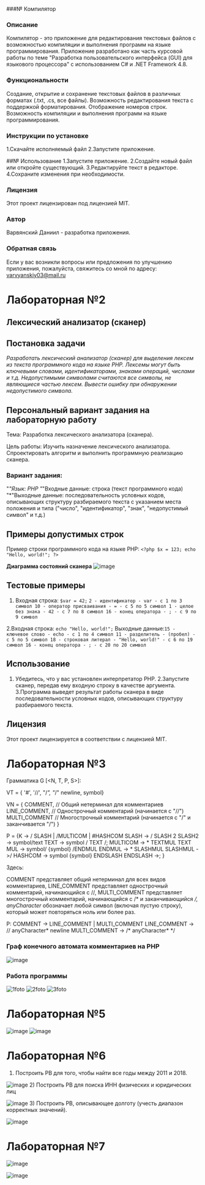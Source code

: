 ###№ Компилятор

### Описание
Компилятор - это приложение для редактирования текстовых файлов с возможностью компиляции и выполнения программ на языке программирования. Приложение разработано как часть курсовой работы по теме "Разработка пользовательского интерфейса (GUI) для языкового процессора" с использованием C# и .NET Framework 4.8.

### Функциональности
Создание, открытие и сохранение текстовых файлов в различных форматах (.txt, .cs, все файлы).
Возможность редактирования текста с поддержкой форматирования.
Отображение номеров строк.
Возможность компиляции и выполнения программ на языке программирования.

### Инструкции по установке
1.Скачайте исполняемый файл
2.Запустите приложение.

##№ Использование
1.Запустите приложение.
2.Создайте новый файл или откройте существующий.
3.Редактируйте текст в редакторе.
4.Сохраните изменения при необходимости.

### Лицензия
Этот проект лицензирован под лицензией MIT.

### Автор
Варвянский Даниил  - разработка приложения.

### Обратная связь
Если у вас возникли вопросы или предложения по улучшению приложения, пожалуйста, свяжитесь со мной по адресу: varvyanskiy03@mail.ru


# Лабораторная №2
## **Лексический анализатор (сканер)**
## **Постановка задачи**
*Разработать лексический анализатор (сканер) для выделения лексем из текста программного кода на языке PHP. Лексемы могут быть ключевыми словами, идентификаторами, знаками операций, числами и т.д. Недопустимыми символами считаются все символы, не являющиеся частью лексем. Вывести ошибку при обнаружении недопустимого символа.*

## **Персональный вариант задания на лабораторную работу**
Тема: Разработка лексического анализатора (сканера).

Цель работы: Изучить назначение лексического анализатора. Спроектировать алгоритм и выполнить программную реализацию сканера.

### **Вариант задания:**
"*"Язык: PHP
"*"Входные данные: строка (текст программного кода)
"*"Выходные данные: последовательность условных кодов, описывающих структуру разбираемого текста с указанием места положения и типа ("число", "идентификатор", "знак", "недопустимый символ" и т.д.)
## **Примеры допустимых строк**
Пример строки программного кода на языке PHP:
`<?php
    $x = 123;
    echo "Hello, world!";
?>`


**Диаграмма состояний сканера**
![image](https://github.com/M23Nono/kompilator1/assets/34939868/516782f0-d96a-4d6b-b7c2-058e71b99412)


## **Тестовые примеры**
1. Входная строка: `$var = 42;`
`2 - идентификатор - var - с 1 по 3 символ
10 - оператор присваивания - = - с 5 по 5 символ
1 - целое без знака - 42 - с 7 по 8 символ
16 - конец оператора - ; - с 9 по 9 символ`

2.Входная строка: `echo "Hello, world!";`
Выходные данные:`15 - ключевое слово - echo - с 1 по 4 символ
11 - разделитель - (пробел) - с 5 по 5 символ
18 - строковая литерал - "Hello, world!" - с 6 по 19 символ
16 - конец оператора - ; - с 20 по 20 символ`

## **Использование**
1. Убедитесь, что у вас установлен интерпретатор PHP.
2.Запустите сканер, передав ему входную строку в качестве аргумента.
3.Программа выведет результат работы сканера в виде последовательности условных кодов, описывающих структуру разбираемого текста.
## **Лицензия**
Этот проект лицензируется в соответствии с лицензией MIT.


# Лабораторная №3 
Грамматика 
G [<N, T, P, S>]:

VT = { '#', '//', "/*", "*/" newline, symbol}

VN = {
COMMENT, // Общий нетерминал для комментариев
LINE_COMMENT, // Однострочный комментарий (начинается с "//")
MULTI_COMMENT // Многострочный комментарий (начинается с "/" и заканчивается "/")
}

P = {K -> / SLASH | /MULTICOM | #HASHCOM
SLASH -> / SLASH 2
SLASH2 -> symbol/text
TEXT -> symbol / TEXT /;
MULTICOM -> * TEXTMUL
TEXT MUL -> symbol/ {symbol} /ENDMUL
ENDMUL -> * SLASHMUL
SLASHMUL ->/
HASHCOM -> symbol {symbol} ENDSLASH
ENDSLASH ->;
}

Здесь:

COMMENT представляет общий нетерминал для всех видов комментариев,
LINE_COMMENT представляет однострочный комментарий, начинающийся с //,
MULTI_COMMENT представляет многострочный комментарий, начинающийся с /* и заканчивающийся */,
anyCharacter* обозначает любой символ (включая пустую строку), который может повторяться ноль или более раз.

P:
COMMENT -> LINE_COMMENT | MULTI_COMMENT
LINE_COMMENT -> // anyCharacter* newline
MULTI_COMMENT -> /* anyCharacter* */
### Граф конечного автомата комментариев на PHP
![image](https://github.com/M23Nono/kompilator1/assets/34939868/5a5885c9-3e96-402d-95f2-55b0ddc8e9d2)


### Работа программы 
![1foto](https://github.com/M23Nono/kompilator1/assets/34939868/c58415cd-58ca-49cd-93f3-5ef5d9da56b2)
![2foto](https://github.com/M23Nono/kompilator1/assets/34939868/ad86da3d-7d37-45d5-9ff6-d5cca25468ec)
![3foto](https://github.com/M23Nono/kompilator1/assets/34939868/b22a7288-3ed0-42f6-921d-ac048c0f108b)

# Лабораторная №5
![image](https://github.com/M23Nono/kompilator1/assets/34939868/dabcdea5-4d2d-449f-b355-8a36fd3fb3fe)
![image](https://github.com/M23Nono/kompilator1/assets/34939868/2972cb7b-efff-48a3-bfa0-20e28d2d26cd)


# Лабораторная №6
1) Построить РВ для того, чтобы найти все годы между 2011 и 2018.

![image](https://github.com/M23Nono/kompilator1/assets/34939868/da582e96-5d23-45a6-8e0d-0c949220d699)
2) Построить РВ для поиска ИНН физических и юридических лиц

![image](https://github.com/M23Nono/kompilator1/assets/34939868/02268412-06a3-402d-81aa-88a8287324a7)
3) Построить РВ, описывающее долготу (учесть диапазон корректных значений).

![image](https://github.com/M23Nono/kompilator1/assets/34939868/473ecc3d-668b-411b-a467-771fe3704b49)

# Лабораторная №7
![image](https://github.com/M23Nono/kompilator1/assets/34939868/a1f1f17e-df2a-4c64-93e2-65346cf394f4)

![image](https://github.com/M23Nono/kompilator1/assets/34939868/3b94b049-4dce-48a3-a188-93dc78f06987)











